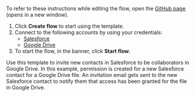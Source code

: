 To refer to these instructions while editing the flow, open the [GitHub page](https://github.com/ot4i/app-connect-templates/tree/master/resources/markdown/Invite%20a%20new%20Salesforce%20contact%20to%20access%20a%20file%20in%20Google%20Drive_instructions.md) (opens in a new window).

1. Click **Create flow** to start using the template.
2. Connect to the following accounts by using your credentials:
   - [Salesforce](https://www.ibm.com/docs/en/app-connect/containers_cd?topic=apps-salesforce)
   - [Google Drive](https://www.ibm.com/docs/en/app-connect/containers_cd?topic=apps-google-drive)
3. To start the flow, in the banner, click **Start flow**.


Use this template to invite new contacts in Salesforce to be collaborators in Google Drive. In this example, permission is created for a new Salesforce contact for a Google Drive file. An invitation email gets sent to the new Salesforce contact to notify them that access has been granted for the file in Google Drive.